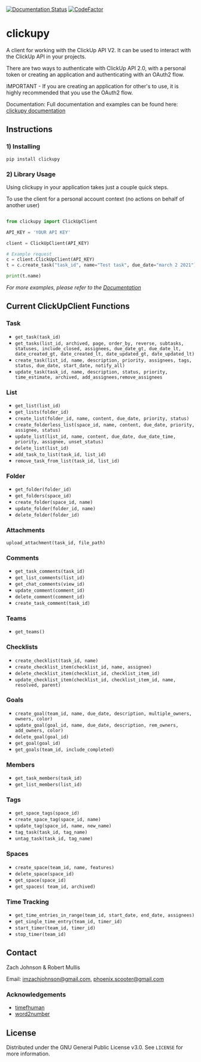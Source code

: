[![Documentation Status](https://readthedocs.org/projects/clickupy/badge/?version=latest)](https://clickupy.readthedocs.io/en/latest/?badge=latest)
[![CodeFactor](https://www.codefactor.io/repository/github/imzachjohnson/clickupy/badge)](https://www.codefactor.io/repository/github/imzachjohnson/clickupy)

# clickupy

A client for working with the ClickUp API V2. It can be used to interact with the ClickUp API in your projects.

There are two ways to authenticate with ClickUp API 2.0, with a personal token or creating an application and authenticating with an OAuth2 flow.

IMPORTANT - If you are creating an application for other's to use, it is highly recommended that you use the OAuth2 flow.

Documentation: Full documentation and examples can be found here: [clickupy documentation](https://clickupy.readthedocs.io/en/latest/)

## Instructions

### 1) Installing

`pip install clickupy`

### 2) Library Usage

Using clickupy in your application takes just a couple quick steps.

To use the client for a personal account context (no actions on behalf of another user)

```python

from clickupy import ClickUpClient

API_KEY = 'YOUR API KEY'

client = ClickUpClient(API_KEY)

# Example request
c = client.ClickUpClient(API_KEY)
t = c.create_task("task_id", name="Test task", due_date="march 2 2021")

print(t.name)

```

_For more examples, please refer to the [Documentation](https://clickupy.readthedocs.io/en/latest/)_

## Current ClickUpClient Functions

### Task

- `get_task(task_id)`
- `get_tasks(list_id, archived, page, order_by, reverse, subtasks, statuses, include_closed, assignees, due_date_gt, due_date_lt, date_created_gt, date_created_lt, date_updated_gt, date_updated_lt)`
- `create_task(list_id, name, description, priority, assignees, tags, status, due_date, start_date, notify_all)`
- `update_task(task_id, name, description, status, priority, time_estimate, archived, add_assignees,remove_assignees`

### List

- `get_list(list_id)`
- `get_lists(folder_id)`
- `create_list(folder_id, name, content, due_date, priority, status)`
- `create_folderless_list(space_id, name, content, due_date, priority, assignee, status)`
- `update_list(list_id, name, content, due_date, due_date_time, priority, assignee, unset_status)`
- `delete_list(list_id)`
- `add_task_to_list(task_id, list_id)`
- `remove_task_from_list(task_id, list_id)`

### Folder

- `get_folder(folder_id)`
- `get_folders(space_id)`
- `create_folder(space_id, name)`
- `update_folder(folder_id, name)`
- `delete_folder(folder_id)`

### Attachments

`upload_attachment(task_id, file_path)`

### Comments

- `get_task_comments(task_id)`
- `get_list_comments(list_id)`
- `get_chat_comments(view_id)`
- `update_comment(comment_id)`
- `delete_comment(comment_id)`
- `create_task_comment(task_id)`

### Teams

- `get_teams()`

### Checklists

- `create_checklist(task_id, name)`
- `create_checklist_item(checklist_id, name, assignee)`
- `delete_checklist_item(checklist_id, checklist_item_id)`
- `update_checklist_item(checklist_id, checklist_item_id, name, resolved, parent)`

### Goals

- `create_goal(team_id, name, due_date, description, multiple_owners, owners, color)`
- `update_goal(goal_id, name, due_date, description, rem_owners, add_owners, color)`
- `delete_goal(goal_id)`
- `get_goal(goal_id)`
- `get_goals(team_id, include_completed)`

### Members

- `get_task_members(task_id)`
- `get_list_members(list_id)`

### Tags

- `get_space_tags(space_id)`
- `create_space_tag(space_id, name)`
- `update_tag(space_id, name, new_name)`
- `tag_task(task_id, tag_name)`
- `untag_task(task_id, tag_name)`

### Spaces

- `create_space(team_id, name, features)`
- `delete_space(space_id)`
- `get_space(space_id)`
- `get_spaces( team_id, archived)`

### Time Tracking

- `get_time_entries_in_range(team_id, start_date, end_date, assignees)`
- `get_single_time_entry(team_id, timer_id)`
- `start_timer(team_id, timer_id)`
- `stop_timer(team_id)`

## Contact

Zach Johnson & Robert Mullis

Email: imzachjohnson@gmail.com, phoenix.scooter@gmail.com

### Acknowledgements

- [timefhuman](https://github.com/alvinwan/timefhuman)
- [word2number](https://github.com/akshaynagpal/w2n)

## License

Distributed under the GNU General Public License v3.0. See `LICENSE` for more information.
